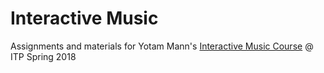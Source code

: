 # Interactive Music

Assignments and materials for Yotam Mann's [Interactive Music Course](https://tambien.github.io/InteractiveMusic/) @ ITP Spring 2018